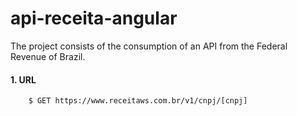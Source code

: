 # api-receita-angular
The project consists of the consumption of an API from the Federal Revenue of Brazil.

#### 1. URL

        $ GET https://www.receitaws.com.br/v1/cnpj/[cnpj]
